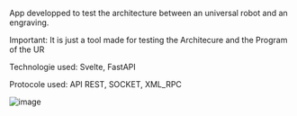 App developped to test the architecture between an universal robot and an engraving.

Important: It is just a tool made for testing the Architecure and the Program of the UR

Technologie used: Svelte, FastAPI

Protocole used: API REST, SOCKET, XML_RPC

![image](https://github.com/user-attachments/assets/b198b472-6449-44e3-8dc4-50ba4e337252)

